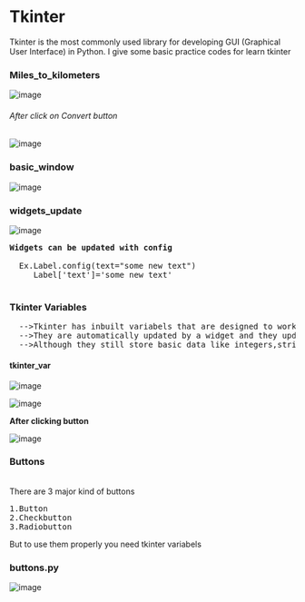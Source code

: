 # Tkinter
Tkinter is the most commonly  used library for developing GUI (Graphical User Interface) in Python.
I give some basic practice codes for learn tkinter
<h3>Miles_to_kilometers</h3> 

![image](https://github.com/LeepyShah/Tkinter/assets/158757009/98643485-477b-417d-b073-3d0767ad7e16)
<h6>After click on Convert button</h6> 

![image](https://github.com/LeepyShah/Tkinter/assets/158757009/16771fce-b290-4dff-a83c-08740250a0ac)

<h3>basic_window</h3> 

![image](https://github.com/LeepyShah/Tkinter/assets/158757009/7bc7ff6d-7af2-423e-9495-5687538dde11)

<h3>widgets_update</h3>

![image](https://github.com/LeepyShah/Tkinter/assets/158757009/e75b4a42-3bd5-410c-8001-390a7cae4611)

<pre>
<b>Widgets can be updated with config</b> 
  
  Ex.Label.config(text="some new text")
     Label['text']='some new text'
  
</pre>
<h3>Tkinter Variables</h3>
<pre>
  -->Tkinter has inbuilt variabels that are designed to work  with widgets
  -->They are automatically updated by a widget and they update a widget
  -->Although they still store basic data like integers,strings & boolean
</pre> 
<h4>tkinter_var</h4>

![image](https://github.com/LeepyShah/Tkinter/assets/158757009/9e41e486-8119-4ff3-9efe-f2b05b5ff617)

![image](https://github.com/LeepyShah/Tkinter/assets/158757009/7349a119-8be7-465d-8744-2f1fdee28040)

<b>After clicking button </b>

![image](https://github.com/LeepyShah/Tkinter/assets/158757009/b43eabfd-35a3-48a3-8110-69c2e32ae140)

<h3>Buttons</h3><br>
There are 3 major kind of buttons<br>
<pre>
1.Button
2.Checkbutton
3.Radiobutton
</pre>
But to use them properly you need tkinter variabels
<h3>buttons.py</h3>

![image](https://github.com/LeepyShah/Tkinter/assets/158757009/7149fb3b-0121-4b94-ae00-0f72f2dce95b)




